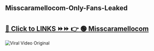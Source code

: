 
 ## Misscaramellocom-Only-Fans-Leaked

# <h2><a href="https://clipsfans.com/Misscaramellocom&ref=git">🔗 Click to LINKS ⏩⏩ 👉 🟢 Misscaramellocom </a></h2>

<a href="https://clipsfans.com/Misscaramellocom&ref=git" rel="nofollow" data-target="animated-image.originalLink"><img src="https://i.ibb.co.com/xMMVF88/686577567.gif" alt="Viral Video Original" style="max-width: 100%; display: inline-block;" data-target="animated-image.originalImage"></a>
